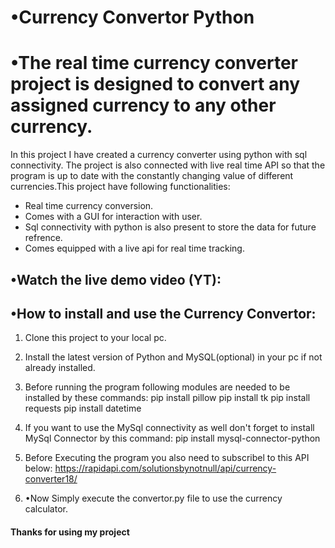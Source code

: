# •Currency Convertor Python 
# •The real time currency converter project is designed to convert any assigned currency to any other currency.

In this project I have created a currency converter using python with sql connectivity.
The project is also connected with live real time API so that the program is up to date with the constantly changing value of different currencies.This project have following functionalities: 
* Real time currency conversion.
* Comes with a GUI for interaction with user.
* Sql connectivity with python is also present to store the data for future refrence.
* Comes equipped with a live api for real time tracking.

## •Watch the live demo video (YT): 
  
## •How to install and use the Currency Convertor:
1. Clone this project to your local pc.
2. Install the latest version of Python and MySQL(optional) in your pc if not already installed.
3. Before running the program following modules are needed to be installed by these commands:
  pip install pillow
  pip install tk
  pip install requests
  pip install datetime
4. If you want to use the MySql connectivity as well don't forget to install MySql Connector by this command:
  pip install mysql-connector-python
5. Before Executing the program you also need to subscribel to this API below:
  https://rapidapi.com/solutionsbynotnull/api/currency-converter18/

6. •Now Simply execute the convertor.py file to use the currency calculator.

#### Thanks for using my project 
